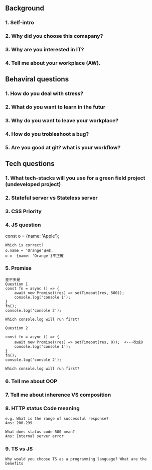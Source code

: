 ## Background

### 1. Self-intro

### 2. Why did you choose this comapany?

### 3. Why are you interested in IT?

### 4. Tell me about your workplace (AW).

## Behaviral questions

### 1. How do you deal with stress?

### 2. What do you want to learn in the futur

### 3. Why do you want to leave your workplace?

### 4. How do you trobleshoot a bug?

### 5. Are you good at git? what is your workflow?

## Tech questions

### 1. What tech-stacks will you use for a green field project (undeveloped project)

### 2. Stateful server vs Stateless server

### 3. CSS Priority

### 4. JS question
const o = {name: 'Apple'}; 
```
Which is correct?
o.name = 'Orange'正確, 
o =  {name: 'Orange'}不正確

```

### 5. Promise
```
差不多是
Question 1 
const fn = async () => {
	await new Promise((res) => setTimeout(res, 500));
	console.log('console 1');
}
fn();
console.log('console 2');

Which console.log will run first?

Question 2 

const fn = async () => {
	await new Promise((res) => setTimeout(res, 0));  <---改成0
	console.log('console 1');
}
fn();
console.log('console 2');

Which console.log will run first?
```

### 6. Tell me about OOP

### 7. Tell me about inherence VS composition

### 8. HTTP status Code meaning
```
e.g. What is the range of successful response? 
Ans: 200-299

What does status code 500 mean?
Ans: Internal server error
```

### 9. TS vs JS
```
Why would you choose TS as a programming language? What are the benefits

```

